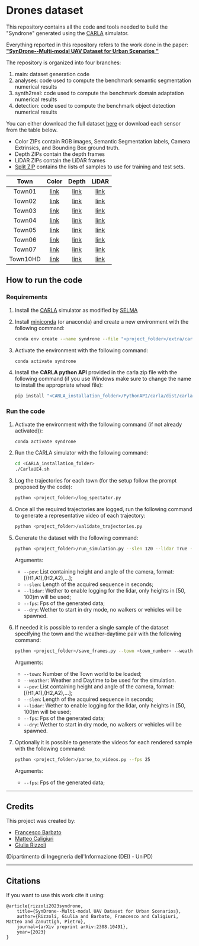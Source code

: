 # Drones dataset

This repository contains all the code and tools needed to build the "Syndrone" generated using the [CARLA](https://carla.org/) simulator.

Everything reported in this repository refers to the work done in the paper: [**"SynDrone--Multi-modal UAV Dataset for Urban Scenarios
"**](https://arxiv.org/abs/2308.10491)

The repository is organized into four branches:
1. main: dataset generation code
2. analyses: code used to compute the benchmark semantic segmentation numerical results
3. synth2real: code used to compute the benchmark domain adaptation numerical results
4. detection: code used to compute the benchmark object detection numerical results

You can either download the full dataset [here](https://lttm.dei.unipd.it/paper_data/syndrone/syndrone.zip) or download each sensor from the table below.
- Color ZIPs contain RGB images, Semantic Segmentation labels, Camera Extrinsics, and Bounding Box ground truth.
- Depth ZIPs contain the depth frames
- LiDAR ZIPs contain the LiDAR frames
- [Split ZIP](https://lttm.dei.unipd.it/paper_data/syndrone/splits.zip) contains the lists of samples to use for training and test sets.

|   Town   | Color | Depth | LiDAR |
| :------: | :---: | :---: | :---: |
|  Town01  | [link](https://lttm.dei.unipd.it/paper_data/syndrone/Town01_Opt_120_color.zip) | [link](https://lttm.dei.unipd.it/paper_data/syndrone/Town01_Opt_120_depth.zip) | [link](https://lttm.dei.unipd.it/paper_data/syndrone/Town01_Opt_120_lidar.zip) |
|  Town02  | [link](https://lttm.dei.unipd.it/paper_data/syndrone/Town02_Opt_120_color.zip) | [link](https://lttm.dei.unipd.it/paper_data/syndrone/Town02_Opt_120_depth.zip) | [link](https://lttm.dei.unipd.it/paper_data/syndrone/Town02_Opt_120_lidar.zip) |
|  Town03  | [link](https://lttm.dei.unipd.it/paper_data/syndrone/Town03_Opt_120_color.zip) | [link](https://lttm.dei.unipd.it/paper_data/syndrone/Town03_Opt_120_depth.zip) | [link](https://lttm.dei.unipd.it/paper_data/syndrone/Town03_Opt_120_lidar.zip) |
|  Town04  | [link](https://lttm.dei.unipd.it/paper_data/syndrone/Town04_Opt_120_color.zip) | [link](https://lttm.dei.unipd.it/paper_data/syndrone/Town04_Opt_120_depth.zip) | [link](https://lttm.dei.unipd.it/paper_data/syndrone/Town04_Opt_120_lidar.zip) |
|  Town05  | [link](https://lttm.dei.unipd.it/paper_data/syndrone/Town05_Opt_120_color.zip) | [link](https://lttm.dei.unipd.it/paper_data/syndrone/Town05_Opt_120_depth.zip) | [link](https://lttm.dei.unipd.it/paper_data/syndrone/Town05_Opt_120_lidar.zip) |
|  Town06  | [link](https://lttm.dei.unipd.it/paper_data/syndrone/Town06_Opt_120_color.zip) | [link](https://lttm.dei.unipd.it/paper_data/syndrone/Town06_Opt_120_depth.zip) | [link](https://lttm.dei.unipd.it/paper_data/syndrone/Town06_Opt_120_lidar.zip) |
|  Town07  | [link](https://lttm.dei.unipd.it/paper_data/syndrone/Town07_Opt_120_color.zip) | [link](https://lttm.dei.unipd.it/paper_data/syndrone/Town07_Opt_120_depth.zip) | [link](https://lttm.dei.unipd.it/paper_data/syndrone/Town07_Opt_120_lidar.zip) |
| Town10HD | [link](https://lttm.dei.unipd.it/paper_data/syndrone/Town10HD_Opt_120_color.zip) | [link](https://lttm.dei.unipd.it/paper_data/syndrone/Town10HD_Opt_120_depth.zip) | [link](https://lttm.dei.unipd.it/paper_data/syndrone/Town10HD_Opt_120_lidar.zip) |

## How to run the code

### Requirements

1. Install the [CARLA](https://carla.org/) simulator as modified by [SELMA](https://scanlab.dei.unipd.it/selma-dataset/)
2. Install [miniconda](https://docs.conda.io/en/latest/miniconda.html) (or anaconda) and create a new environment with the following command:

    ```bash
    conda env create --name syndrone --file "<project_folder>/extra/carla_env.yml"
    ```

3. Activate the environment with the following command:

    ```bash
    conda activate syndrone
    ```

4. Install the **CARLA python API** provided in the carla zip file with the following command (if you use Windows make sure to change the name to install the appropriate wheel file):

    ```bash
    pip install "<CARLA_installation_folder>/PythonAPI/carla/dist/carla-0.9.12-cp39-cp39-linux_x86_64.whl"
    ```

### Run the code

1. Activate the environment with the following command (if not already activated)):

    ```bash
    conda activate syndrone
    ```

2. Run the CARLA simulator with the following command:

    ```bash
    cd <CARLA_installation_folder>
    ./CarlaUE4.sh
    ```

3. Log the trajectories for each town (for the setup follow the prompt proposed by the code):

    ```bash
    python <project_folder>/log_spectator.py
    ```

4. Once all the required trajectories are logged, run the following command to generate a representative video of each trajectory:

    ```bash
    python <project_folder>/validate_trajectories.py
    ```

5. Generate the dataset with the following command:

    ```bash
    python <project_folder>/run_simulation.py --slen 120 --lidar True --fps 25
    ```

    Arguments:

    - `--pov`: List containing height and angle of the camera, format: [(H1,A1),(H2,A2),...];
    - `--slen`: Length of the acquired sequence in seconds;
    - `--lidar`: Wether to enable logging for the lidar, only heights in [50, 100)m will be used;
    - `--fps`: Fps of the generated data;
    - `--dry`: Wether to start in dry mode, no walkers or vehicles will be spawned.

6. If needed it is possible to render a single sample of the dataset specifying the town and the weather-daytime pair with the following command:

    ```bash
    python <project_folder>/save_frames.py --town <town_number> --weather <weather_daytime_pair> --slen 120 --lidar True --fps 25
    ```

    Arguments:
    - `--town`: Number of the Town world to be loaded;
    - `--weather`: Weather and Daytime to be used for the simulation.
    - `--pov`: List containing height and angle of the camera, format: [(H1,A1),(H2,A2),...];
    - `--slen`: Length of the acquired sequence in seconds;
    - `--lidar`: Wether to enable logging for the lidar, only heights in [50, 100)m will be used;
    - `--fps`: Fps of the generated data;
    - `--dry`: Wether to start in dry mode, no walkers or vehicles will be spawned.

7. Optionally it is possible to generate the videos for each rendered sample with the following command:

    ```bash
    python <project_folder>/parse_to_videos.py --fps 25
    ```

    Arguments:

    - `--fps`: Fps of the generated data;

---

## Credits

This project was created by:

- [Francesco Barbato](https://github.com/barbafrank)
- [Matteo Caligiuri](https://github.com/matteocali)
- [Giulia Rizzoli](https://github.com/rizzoligiulia)

(Dipartimento di Ingegneria dell'Informazione (DEI) - UniPD)

---

## Citations

If you want to use this work cite it using:
```
@article{rizzoli2023syndrone,
    title={SynDrone--Multi-modal UAV Dataset for Urban Scenarios},
    author={Rizzoli, Giulia and Barbato, Francesco and Caligiuri, Matteo and Zanuttigh, Pietro},
    journal={arXiv preprint arXiv:2308.10491},
    year={2023}
}
```

